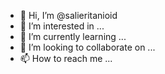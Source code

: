 - 👋 Hi, I’m @salieritanioid
- 👀 I’m interested in ...
- 🌱 I’m currently learning ...
- 💞️ I’m looking to collaborate on ...
- 📫 How to reach me ...

<!---
salieritanioid/salieritanioid is a ✨ special ✨ repository because its `README.md` (this file) appears on your GitHub profile.
You can click the Preview link to take a look at your changes.
--->
